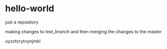 # hello-world
just a repository


making changes to test_branch 
and then merging the changes to the master





uyzxtcrytvynjmkl